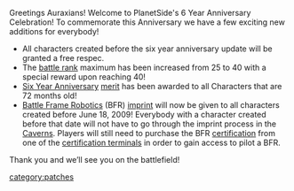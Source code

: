 Greetings Auraxians! Welcome to PlanetSide's 6 Year Anniversary
Celebration! To commemorate this Anniversary we have a few exciting new
additions for everybody!

- All characters created before the six year anniversary update will
  be granted a free respec.
- The [battle rank](../terminology/Battle_Rank.md) maximum has been increased
  from 25 to 40 with a special reward upon reaching 40!
- [Six Year Anniversary](../merits/Term_of_Service.md)
  [merit](../merits/Merit_Commendations.md) has been awarded to all Characters that
  are 72 months old!
- [Battle Frame Robotics](../vehicles/BattleFrame_Robotics.md) (BFR)
  [imprint](../terminology/BFR_Imprint.md) will now be given to all
  characters created before June 18, 2009! Everybody with a character
  created before that date will not have to go through the imprint
  process in the [Caverns](../locations/Caverns.md). Players will still need
  to purchase the BFR [certification](../certifications/Certification.md) from
  one of the [certification
  terminals](../items/Certification_Terminal.md) in order to gain
  access to pilot a BFR.

Thank you and we’ll see you on the battlefield!

[category:patches](category:patches.md)
